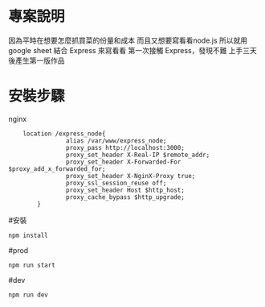 # 專案說明
因為平時在想要怎麼抓買菜的份量和成本
而且又想要寫看看node.js
所以就用 google sheet 結合 Express 來寫看看
第一次接觸 Express，發現不難
上手三天後產生第一版作品


# 安裝步驟
nginx
```
    location /express_node{
                alias /var/www/express_node;
                proxy_pass http://localhost:3000;
                proxy_set_header X-Real-IP $remote_addr;
                proxy_set_header X-Forwarded-For $proxy_add_x_forwarded_for;
                proxy_set_header X-NginX-Proxy true;
                proxy_ssl_session_reuse off;
                proxy_set_header Host $http_host;
                proxy_cache_bypass $http_upgrade;
        }

```

#安裝
```
npm install
```

#prod
```
npm run start
```

#dev
```
npm run dev
```
